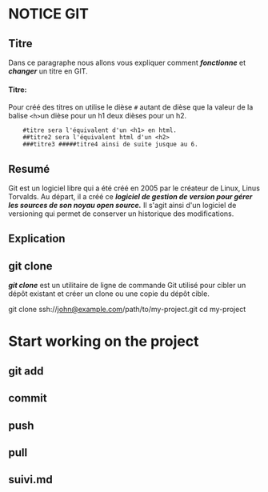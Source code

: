 # NOTICE GIT

##  Titre
Dans ce paragraphe nous allons vous expliquer comment __*fonctionne*__ et __*changer*__ un titre en GIT.

#### Titre:

Pour créé des titres on utilise le dièse `#`  autant de dièse que la valeur de la balise  `<h>`un dièse pour un h1 deux dièses pour un h2. 
 		
 		
 		#titre sera l'équivalent d'un <h1> en html.
  		##titre2 sera l'équivalent html d'un <h2>
  		###titre3 #####titre4 ainsi de suite jusque au 6.   

## Resumé
Git est un logiciel libre qui a été créé en 2005 par le créateur de Linux, Linus Torvalds. Au départ, il a créé ce <em><strong>logiciel de gestion de version pour gérer les sources de son noyau open source.</em></strong> Il s'agit ainsi d'un logiciel de versioning qui permet de conserver un historique des modifications.
##  Explication
##  git clone
__*git clone*__ est un utilitaire de ligne de commande Git utilisé pour cibler un dépôt existant et créer un clone ou une copie du dépôt cible.


   git clone ssh://john@example.com/path/to/my-project.git 
   cd my-project 
   
   
# Start working on the project
##  git add
##  commit
##  push
##  pull
##  suivi.md

